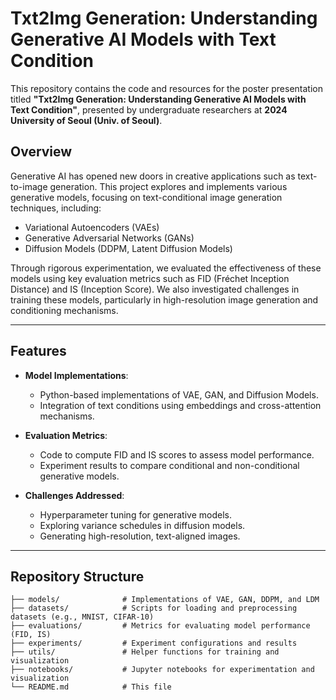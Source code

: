# Txt2Img Generation: Understanding Generative AI Models with Text Condition

This repository contains the code and resources for the poster presentation titled **"Txt2Img Generation: Understanding Generative AI Models with Text Condition"**, presented by undergraduate researchers at **2024 University of Seoul (Univ. of Seoul)**.

## Overview

Generative AI has opened new doors in creative applications such as text-to-image generation. This project explores and implements various generative models, focusing on text-conditional image generation techniques, including:
- Variational Autoencoders (VAEs)
- Generative Adversarial Networks (GANs)
- Diffusion Models (DDPM, Latent Diffusion Models)

Through rigorous experimentation, we evaluated the effectiveness of these models using key evaluation metrics such as FID (Fréchet Inception Distance) and IS (Inception Score). We also investigated challenges in training these models, particularly in high-resolution image generation and conditioning mechanisms.

---

## Features

- **Model Implementations**:
  - Python-based implementations of VAE, GAN, and Diffusion Models.
  - Integration of text conditions using embeddings and cross-attention mechanisms.

- **Evaluation Metrics**:
  - Code to compute FID and IS scores to assess model performance.
  - Experiment results to compare conditional and non-conditional generative models.

- **Challenges Addressed**:
  - Hyperparameter tuning for generative models.
  - Exploring variance schedules in diffusion models.
  - Generating high-resolution, text-aligned images.

---

## Repository Structure

```plaintext
├── models/              # Implementations of VAE, GAN, DDPM, and LDM
├── datasets/            # Scripts for loading and preprocessing datasets (e.g., MNIST, CIFAR-10)
├── evaluations/         # Metrics for evaluating model performance (FID, IS)
├── experiments/         # Experiment configurations and results
├── utils/               # Helper functions for training and visualization
├── notebooks/           # Jupyter notebooks for experimentation and visualization
└── README.md            # This file
